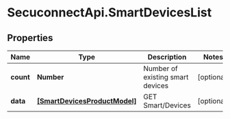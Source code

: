 # SecuconnectApi.SmartDevicesList

## Properties
Name | Type | Description | Notes
------------ | ------------- | ------------- | -------------
**count** | **Number** | Number of existing smart devices | [optional] 
**data** | [**[SmartDevicesProductModel]**](SmartDevicesProductModel.md) | GET Smart/Devices | [optional] 


